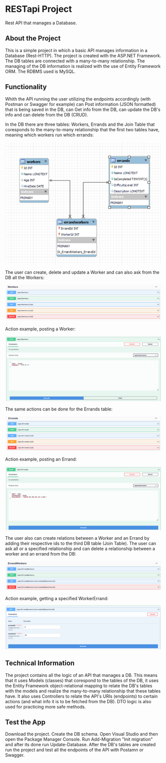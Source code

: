 # RESTapi Project
Rest API that manages a Database.

## About the Project
This is a simple project in which a basic API manages information in a Database (Rest-HTTP). The project is created with the
ASP.NET Framework. The DB tables are connected with a many-to-many relationship. The managing of the DB information is realized
with the use of Entity Framework ORM. The RDBMS used is MySQL.

## Functionality 
Whith the API running the user utilizing the endpoints accordingly (with Postman or Swagger for example) can Post information
(JSON formatted) that is being saved in the DB, can Get info from the DB, can update the DB's info and can delete from the DB
(CRUD).

In the DB there are three tables: Workers, Errands and the Join Table that coresponds to the many-to-many relationship that the
first two tables have, meaning which workers run which errands:

![database](<REST_API_Project/Images/Database.png>)

The user can create, delete and update a Worker and can also
ask from the DB all the Workers:

![workers actions](<REST_API_Project/Images/WorkersActions.png>)

Action example, posting a Worker:

![posting a worker](<REST_API_Project/Images/PostingAWorker.png>)

The same actions can be done for the Errands table:

![errands actions](<REST_API_Project/Images/ErrandsActions.png>)

Action example, posting an Errand:

![posting an errand](<REST_API_Project/Images/PostingAnErrand.png>)

The user also can create relations between a Worker and an Errand by adding their respective ids to the third DB table (Join Table).
The user can ask all or a specified relationship and can delete a relationship between a worker and an errand from the DB:

![errands actions](<REST_API_Project/Images/ErrandWorkersActions.png>)

Action example, getting a specified WorkerErrand:

![getting an errand worker](<REST_API_Project/Images/GettingAnErrandWorker.png>)

## Technical Information
The project contains all the logic of an API that manages a DB. This means that it uses Models (classes) that corespond to the tables
of the DB, it uses the Entity Framework object-relational mapping to relate the DB's tables with the models and realize the many-to-many
relationship that these tables have. It also uses Controllers to relate the API's URIs (endpoints) to certain actions (and what info it 
is to be fetched from the DB). DTO logic is also used for practicing more safe methods.

## Test the App
Download the project. Create the DB schema. Open Visual Studio and then open the Package Manager Console. Run Add-Migration "Init migration"
and after its done run Update-Database. After the DB's tables are created run the project and test all the endpoints of the API with
Postamn or Swagger.
